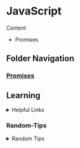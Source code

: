 
# JavaScript


<summary> Content </summary>

* Promises

</details>

## Folder Navigation

### [Promises](Promises.md)

## Learning
<details>
<summary>Helpful Links </summary>

* One of my favorite js sites for looking into vue react js documentation + examples
https://alligator.io/
* 
</details>

### Random-Tips
<details>
<summary>Random Tips </summary>

* Hold command and click on imported variable location the text editor will display the source code

</details>




